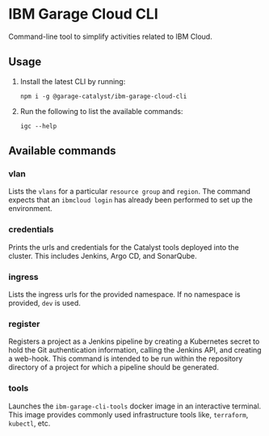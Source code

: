 # IBM Garage Cloud CLI

Command-line tool to simplify activities related to IBM Cloud.

## Usage

1. Install the latest CLI by running:

    ```
    npm i -g @garage-catalyst/ibm-garage-cloud-cli
    ```

2. Run the following to list the available commands:

    ```
    igc --help
    ```

## Available commands

### vlan

Lists the `vlans` for a particular `resource group` and `region`. The command
expects that an `ibmcloud login` has already been performed to set up the
environment.

### credentials

Prints the urls and credentials for the Catalyst tools deployed into the cluster.
This includes Jenkins, Argo CD, and SonarQube.

### ingress

Lists the ingress urls for the provided namespace. If no namespace
is provided, `dev` is used.

### register

Registers a project as a Jenkins pipeline by creating a Kubernetes secret to hold 
the Git authentication information, calling the Jenkins API, and creating a web-hook.
This command is intended to be run within the repository directory of a project for 
which a pipeline should be generated.
 
### tools

Launches the `ibm-garage-cli-tools` docker image in an interactive
terminal. This image provides commonly used infrastructure tools like,
`terraform`, `kubectl`, etc.
 
